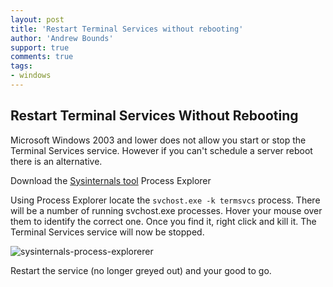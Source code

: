 ```yaml
---
layout: post
title: 'Restart Terminal Services without rebooting'
author: 'Andrew Bounds'
support: true
comments: true
tags:
- windows
---
```


## Restart Terminal Services Without Rebooting

Microsoft Windows 2003 and lower does not allow you start or stop the Terminal Services service. However if you can't schedule a server reboot there is an alternative.

Download the [Sysinternals tool](http://technet.microsoft.com/en-us/sysinternals) Process Explorer  

Using Process Explorer locate the `svchost.exe -k termsvcs` process. There will be a number of running svchost.exe processes. Hover your mouse over them to identify the correct one. Once you find it, right click and kill it. The Terminal Services service will now be stopped.

![sysinternals-process-explorerer](/assets/img/sysinternals-process-explorerer.jpg)

Restart the service (no longer greyed out) and your good to go.
